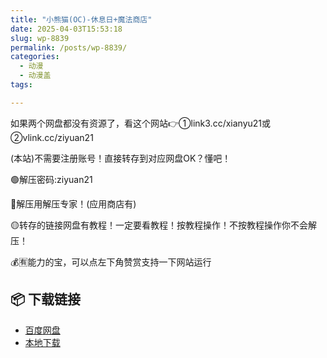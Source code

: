 ```yaml
---
title: "小熊猫(OC)-休息日+魔法商店"
date: 2025-04-03T15:53:18
slug: wp-8839
permalink: /posts/wp-8839/
categories:
  - 动漫
  - 动漫盖
tags:

---
```


如果两个网盘都没有资源了，看这个网站👉①link3.cc/xianyu21或②vlink.cc/ziyuan21

(本站)不需要注册账号！直接转存到对应网盘OK？懂吧！

🟢解压密码:ziyuan21

🔵解压用解压专家！(应用商店有)

🟡转存的链接网盘有教程！一定要看教程！按教程操作！不按教程操作你不会解压！

💰🈶能力的宝，可以点左下角赞赏支持一下网站运行

## 📦 下载链接
- [百度网盘](https://blziyuan21.com/pay-download/8839?key=118ac3a1d0&down_id=0)
- [本地下载](https://blziyuan21.com/pay-download/8839?key=118ac3a1d0&down_id=1)

